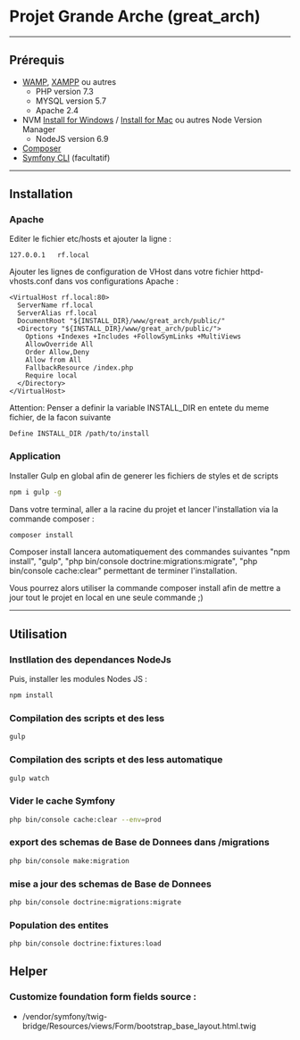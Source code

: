 # Projet Grande Arche (great_arch)

---

## Prérequis
- [WAMP](https://sourceforge.net/projects/wampserver/files/), [XAMPP](https://www.apachefriends.org/fr/index.html) ou autres
	- PHP version 7.3
	- MYSQL version 5.7
	- Apache 2.4
- NVM [Install for Windows](https://github.com/coreybutler/nvm-windows#node-version-manager-nvm-for-windows) / [Install for Mac](https://www.chrisjmendez.com/2018/02/07/install/#:~:text=How%20to%20install%20Node%20on%20Mac%20using%20NVM,Install%20Node.%20...%206%20Set%20Node%20Globally.%20) ou autres Node Version Manager
	- NodeJS version 6.9
- [Composer](https://getcomposer.org/download/)
- [Symfony CLI](https://symfony.com/download) (facultatif)

---

## Installation

### Apache

Editer le fichier etc/hosts et ajouter la ligne :
```
127.0.0.1	rf.local
```
Ajouter les lignes de configuration de VHost dans votre fichier httpd-vhosts.conf dans vos configurations Apache :
```
<VirtualHost rf.local:80>
  ServerName rf.local
  ServerAlias rf.local
  DocumentRoot "${INSTALL_DIR}/www/great_arch/public/"
  <Directory "${INSTALL_DIR}/www/great_arch/public/">
    Options +Indexes +Includes +FollowSymLinks +MultiViews
    AllowOverride All
    Order Allow,Deny
    Allow from All
    FallbackResource /index.php
    Require local
  </Directory>
</VirtualHost>
```
Attention: Penser a definir la variable INSTALL_DIR en entete du meme fichier, de la facon suivante
```
Define INSTALL_DIR /path/to/install
```

### Application

Installer Gulp en global afin de generer les fichiers de styles et de scripts
```bash
npm i gulp -g
```
Dans votre terminal, aller a la racine du projet et lancer l'installation via la commande composer :
```bash
composer install
```
Composer install lancera automatiquement des commandes suivantes "npm install", "gulp", "php bin/console doctrine:migrations:migrate", "php bin/console cache:clear" permettant de terminer l'installation.

Vous pourrez alors utiliser la commande composer install afin de mettre a jour tout le projet en local en une seule commande ;)


---

## Utilisation

### Instllation des dependances NodeJs
Puis, installer les modules Nodes JS :
```bash
npm install
```

### Compilation des scripts et des less
```bash
gulp
```

### Compilation des scripts et des less automatique
```bash
gulp watch
```

### Vider le cache Symfony
```bash
php bin/console cache:clear --env=prod
```

### export des schemas de Base de Donnees dans /migrations
```bash
php bin/console make:migration
```

### mise a jour des schemas de Base de Donnees
```bash
php bin/console doctrine:migrations:migrate
```

### Population des entites
```bash
php bin/console doctrine:fixtures:load
```


## Helper

### Customize foundation form fields source :
- /vendor/symfony/twig-bridge/Resources/views/Form/bootstrap_base_layout.html.twig

